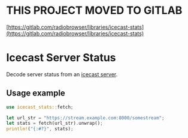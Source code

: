 # THIS PROJECT MOVED TO GITLAB
[https://gitlab.com/radiobrowser/libraries/icecast-stats](https://gitlab.com/radiobrowser/libraries/icecast-stats)

# Icecast Server Status
Decode server status from an [icecast server](https://icecast.org/docs/icecast-trunk/server_stats/).

## Usage example
```rust
use icecast_stats::fetch;

let url_str = "https://stream.example.com:8000/somestream";
let stats = fetch(url_str).unwrap();
println!("{:#?}", stats);
```
